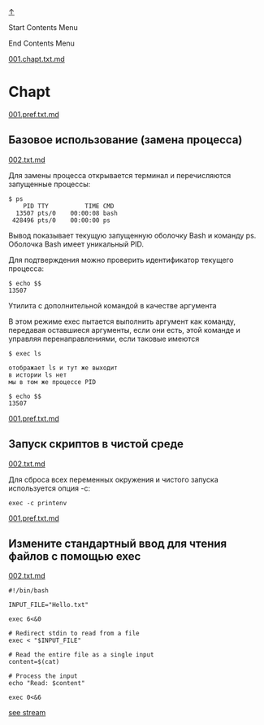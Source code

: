 
<!-- [[__TOC_]] -->

<a name=top></a>
<a class=top-link hide href=#top>↑</a>

Start Contents Menu

<!-- TOC tocDepth:1..6 chapterDepth:1..6 -->

<!-- /TOC -->

End Contents Menu

<!--
CMND: ufl_stl0 9 /home/st/REPOBARE/_repo/NBash/.arb/util.ax/exec.ram/.grot/opus.d/one.d/.ins_dr/001.rcm.d/cnx.d /home/st/REPOBARE/_repo/NBash/.arb/util.ax/exec.ram/.grot/opus.d/one.d/.ins_dr/001.rcm.d/res.md 2

PPWD: /home/st/REPOBARE/_repo/NBash/.arb/util.ax/exec.ram/.grot/opus.d/one.d

FLOW: /home/st/REPOBARE/_repo/sta/.d/.st_rc_d.data.d/ufl_stl0/.flow.d/009_dr2m

DATE: 1731583899_14112024183139

DATX: 1731583899
-->


[001.chapt.txt.md](/REPOBARE/_repo/NBash/.arb/util.ax/exec.ram/.grot/opus.d/one.d/.ins_dr/001.rcm.d/cnx.d/001.chapt.txt.md)



# Chapt
    

[001.pref.txt.md](/REPOBARE/_repo/NBash/.arb/util.ax/exec.ram/.grot/opus.d/one.d/.ins_dr/001.rcm.d/cnx.d/002.exa.d/001.pref.txt.md)



## Базовое использование (замена процесса)

    

[002.txt.md](/REPOBARE/_repo/NBash/.arb/util.ax/exec.ram/.grot/opus.d/one.d/.ins_dr/001.rcm.d/cnx.d/002.exa.d/002.txt.md)




Для замены процесса открывается терминал и перечисляются запущенные процессы:

```
$ ps
    PID TTY          TIME CMD
  13507 pts/0    00:00:08 bash
 428496 pts/0    00:00:00 ps

```

Вывод показывает текущую запущенную оболочку Bash и команду ps. Оболочка Bash имеет уникальный PID.

Для подтверждения можно проверить идентификатор текущего процесса:

```
$ echo $$
13507
``````

Утилита с дополнительной командой в качестве аргумента

В этом режиме exec пытается выполнить аргумент как команду, передавая оставшиеся аргументы, если они есть, этой команде и управляя перенаправлениями, если таковые имеются

    $ exec ls

    отображает ls и тут же выходит
    в истории ls нет
    мы в том же процессе PID

    $ echo $$
    13507


<!-- [see simbol_class](/REPOBARE/_repo/NBash/.arb/info.ax/symbol_class.ram/.grot/exam.man) -->
<!-- [see pipe_input](/REPOBARE/_repo/NBash/.arb/info.ax/pipe_input.ram/.grot/exam.man) -->
<!-- [see stream](/REPOBARE/_repo/NBash/.arb/info.ax/stream.ram/.grot/exam.man) -->

[001.pref.txt.md](/REPOBARE/_repo/NBash/.arb/util.ax/exec.ram/.grot/opus.d/one.d/.ins_dr/001.rcm.d/cnx.d/003.exa.d/001.pref.txt.md)



## Запуск скриптов в чистой среде

    

[002.txt.md](/REPOBARE/_repo/NBash/.arb/util.ax/exec.ram/.grot/opus.d/one.d/.ins_dr/001.rcm.d/cnx.d/003.exa.d/002.txt.md)



Для сброса всех переменных окружения и чистого запуска используется опция -c:

    exec -c printenv

<!-- [see simbol_class](/REPOBARE/_repo/NBash/.arb/info.ax/symbol_class.ram/.grot/exam.man) -->
<!-- [see pipe_input](/REPOBARE/_repo/NBash/.arb/info.ax/pipe_input.ram/.grot/exam.man) -->
<!-- [see stream](/REPOBARE/_repo/NBash/.arb/info.ax/stream.ram/.grot/exam.man) -->

[001.pref.txt.md](/REPOBARE/_repo/NBash/.arb/util.ax/exec.ram/.grot/opus.d/one.d/.ins_dr/001.rcm.d/cnx.d/004.exa.d/001.pref.txt.md)



## Измените стандартный ввод для чтения файлов с помощью exec

    

[002.txt.md](/REPOBARE/_repo/NBash/.arb/util.ax/exec.ram/.grot/opus.d/one.d/.ins_dr/001.rcm.d/cnx.d/004.exa.d/002.txt.md)



```
#!/bin/bash

INPUT_FILE="Hello.txt"

exec 6<&0

# Redirect stdin to read from a file
exec < "$INPUT_FILE"

# Read the entire file as a single input
content=$(cat)

# Process the input
echo "Read: $content"

exec 0<&6

```

<!-- [see simbol_class](/REPOBARE/_repo/NBash/.arb/info.ax/symbol_class.ram/.grot/exam.man) -->
<!-- [see pipe_input](/REPOBARE/_repo/NBash/.arb/info.ax/pipe_input.ram/.grot/exam.man) -->
[see stream](/REPOBARE/_repo/NBash/.arb/info.ax/stream.ram/.grot/exam.man)



